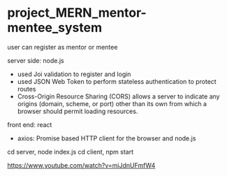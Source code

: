 # project_MERN_mentor-mentee_system

user can register as mentor or mentee

server side: node.js
- used Joi validation to register and login 
- used JSON Web Token to perform stateless authentication to protect routes
- Cross-Origin Resource Sharing (CORS) allows a server to indicate any origins (domain, scheme, or port) other than its own from which a browser should permit loading resources.

front end: react 
- axios: Promise based HTTP client for the browser and node.js


cd server, node index.js
cd client, npm start

https://www.youtube.com/watch?v=miJdnUFmfW4
